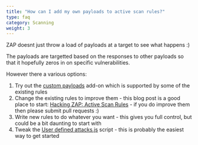 ```yaml
---
title: "How can I add my own payloads to active scan rules?"
type: faq
category: Scanning
weight: 3
---
```


ZAP doesnt just throw a load of payloads at a target to see what happens :)

The payloads are targetted based on the responses to other payloads so that it hopefully zeros in on specific vulnerabilities.

However there a various options:

1. Try out the [custom payloads](https://github.com/zaproxy/zap-extensions/wiki/HelpAddonsCustompayloadsCustompayloads) add-on which is supported by some of the existing rules 
1. Change the existing rules to improve them - this blog post is a good place to start: [Hacking ZAP: Active Scan Rules](https://zaproxy.blogspot.com/2014/04/hacking-zap-4-active-scan-rules.html) - if you do improve them then please submit pull requests :)
1. Write new rules to do whatever you want - this gives you full control, but could be a bit daunting to start with
1. Tweak the [User defined attacks.js](https://github.com/zaproxy/community-scripts/blob/master/active/User%20defined%20attacks.js) script - this is probably the easiest way to get started

